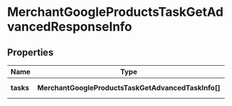 # MerchantGoogleProductsTaskGetAdvancedResponseInfo

## Properties

| Name | Type | Description | Notes |
|------------ | ------------- | ------------- | -------------|
**tasks** | **MerchantGoogleProductsTaskGetAdvancedTaskInfo[]** | array of tasks |[optional]|